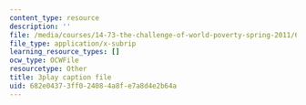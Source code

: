 ```yaml
---
content_type: resource
description: ''
file: /media/courses/14-73-the-challenge-of-world-poverty-spring-2011/682e04373ff024084a8fe7a8d4e2b64a_qgA-JxgtjZg.srt
file_type: application/x-subrip
learning_resource_types: []
ocw_type: OCWFile
resourcetype: Other
title: 3play caption file
uid: 682e0437-3ff0-2408-4a8f-e7a8d4e2b64a
---
```

